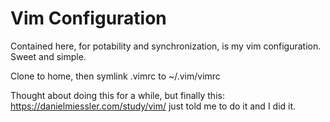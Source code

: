 Vim Configuration
=================

Contained here, for potability and synchronization,
is my vim configuration. Sweet and simple.

Clone to home, then symlink .vimrc to ~/.vim/vimrc


Thought about doing this for a while, but finally this:
https://danielmiessler.com/study/vim/
just told me to do it and I did it. 

